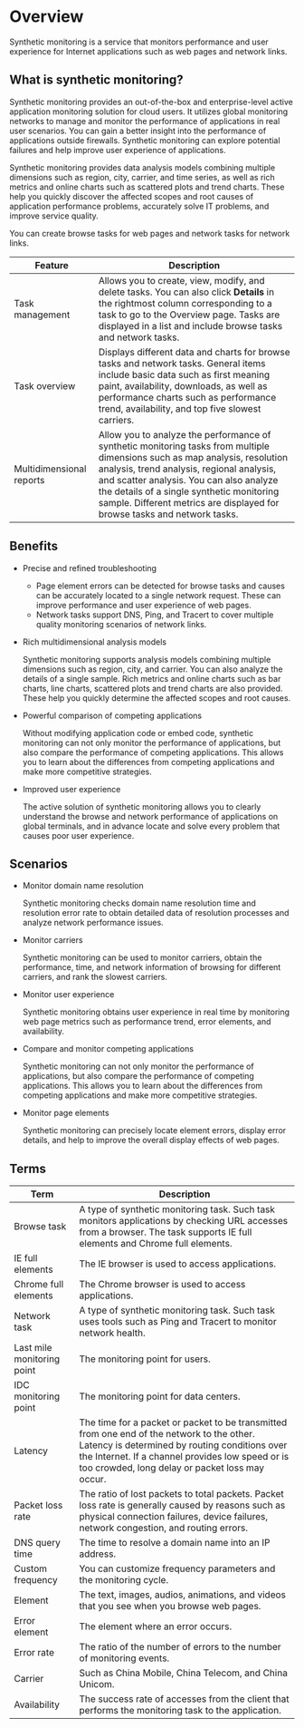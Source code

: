 # Overview

Synthetic monitoring is a service that monitors performance and user experience for Internet applications such as web pages and network links.

## What is synthetic monitoring?

Synthetic monitoring provides an out-of-the-box and enterprise-level active application monitoring solution for cloud users. It utilizes global monitoring networks to manage and monitor the performance of applications in real user scenarios. You can gain a better insight into the performance of applications outside firewalls. Synthetic monitoring can explore potential failures and help improve user experience of applications.

Synthetic monitoring provides data analysis models combining multiple dimensions such as region, city, carrier, and time series, as well as rich metrics and online charts such as scattered plots and trend charts. These help you quickly discover the affected scopes and root causes of application performance problems, accurately solve IT problems, and improve service quality.

You can create browse tasks for web pages and network tasks for network links.

|Feature|Description|
|-------|-----------|
|Task management|Allows you to create, view, modify, and delete tasks. You can also click **Details** in the rightmost column corresponding to a task to go to the Overview page. Tasks are displayed in a list and include browse tasks and network tasks.|
|Task overview|Displays different data and charts for browse tasks and network tasks. General items include basic data such as first meaning paint, availability, downloads, as well as performance charts such as performance trend, availability, and top five slowest carriers.|
|Multidimensional reports|Allow you to analyze the performance of synthetic monitoring tasks from multiple dimensions such as map analysis, resolution analysis, trend analysis, regional analysis, and scatter analysis. You can also analyze the details of a single synthetic monitoring sample. Different metrics are displayed for browse tasks and network tasks.|

## Benefits

-   Precise and refined troubleshooting
    -   Page element errors can be detected for browse tasks and causes can be accurately located to a single network request. These can improve performance and user experience of web pages.
    -   Network tasks support DNS, Ping, and Tracert to cover multiple quality monitoring scenarios of network links.
-   Rich multidimensional analysis models

    Synthetic monitoring supports analysis models combining multiple dimensions such as region, city, and carrier. You can also analyze the details of a single sample. Rich metrics and online charts such as bar charts, line charts, scattered plots and trend charts are also provided. These help you quickly determine the affected scopes and root causes.

-   Powerful comparison of competing applications

    Without modifying application code or embed code, synthetic monitoring can not only monitor the performance of applications, but also compare the performance of competing applications. This allows you to learn about the differences from competing applications and make more competitive strategies.

-   Improved user experience

    The active solution of synthetic monitoring allows you to clearly understand the browse and network performance of applications on global terminals, and in advance locate and solve every problem that causes poor user experience.


## Scenarios

-   Monitor domain name resolution

    Synthetic monitoring checks domain name resolution time and resolution error rate to obtain detailed data of resolution processes and analyze network performance issues.

-   Monitor carriers

    Synthetic monitoring can be used to monitor carriers, obtain the performance, time, and network information of browsing for different carriers, and rank the slowest carriers.

-   Monitor user experience

    Synthetic monitoring obtains user experience in real time by monitoring web page metrics such as performance trend, error elements, and availability.

-   Compare and monitor competing applications

    Synthetic monitoring can not only monitor the performance of applications, but also compare the performance of competing applications. This allows you to learn about the differences from competing applications and make more competitive strategies.

-   Monitor page elements

    Synthetic monitoring can precisely locate element errors, display error details, and help to improve the overall display effects of web pages.


## Terms

|Term|Description|
|----|-----------|
|Browse task|A type of synthetic monitoring task. Such task monitors applications by checking URL accesses from a browser. The task supports IE full elements and Chrome full elements.|
|IE full elements|The IE browser is used to access applications.|
|Chrome full elements|The Chrome browser is used to access applications.|
|Network task|A type of synthetic monitoring task. Such task uses tools such as Ping and Tracert to monitor network health.|
|Last mile monitoring point|The monitoring point for users.|
|IDC monitoring point|The monitoring point for data centers.|
|Latency|The time for a packet or packet to be transmitted from one end of the network to the other. Latency is determined by routing conditions over the Internet. If a channel provides low speed or is too crowded, long delay or packet loss may occur.|
|Packet loss rate|The ratio of lost packets to total packets. Packet loss rate is generally caused by reasons such as physical connection failures, device failures, network congestion, and routing errors.|
|DNS query time|The time to resolve a domain name into an IP address.|
|Custom frequency|You can customize frequency parameters and the monitoring cycle.|
|Element|The text, images, audios, animations, and videos that you see when you browse web pages.|
|Error element|The element where an error occurs.|
|Error rate|The ratio of the number of errors to the number of monitoring events.|
|Carrier|Such as China Mobile, China Telecom, and China Unicom.|
|Availability|The success rate of accesses from the client that performs the monitoring task to the application.|

